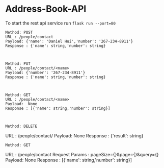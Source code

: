 # Address-Book-API

To start the rest api service run ```flask run --port=80```


	Method: POST
	URL : /people/contact
	Payload: {'name': 'Daniel Hui','number': '267-234-8911'}
	Response : {'name': string,'number': string}



	Method: PUT
	URL : /people/contact/<name>
	Payload: {'number': '267-234-8911'}
	Response : {'name': string,'number': string}



	Method: GET
	URL : /people/contact/<name>
	Payload:  None
	Response : [{'name': string,'number': string}]



	Method: DELETE
  URL : /people/contact/<name>
	Payload: None
	Response : {'result': string}





	Method: GET
  URL : /people/contact
 	Request Params :  pageSize={}&page={}&query={}
	Payload:  None
	Response : [{'name': string,'number': string}]



